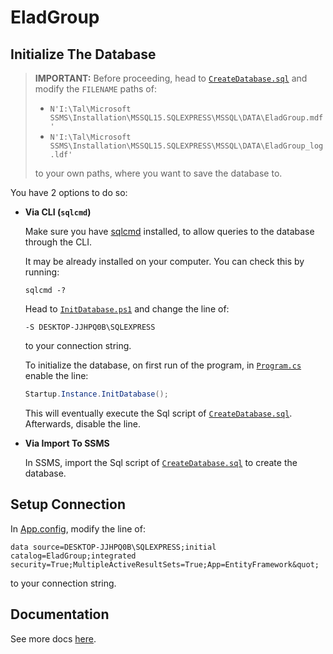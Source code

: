 ﻿# EladGroup

## Initialize The Database

> **IMPORTANT:** Before proceeding, head to [`CreateDatabase.sql`](EladGroup/Sql/Init/CreateDatabase.sql)
> and modify the `FILENAME` paths of:
>
> - `N'I:\Tal\Microsoft SSMS\Installation\MSSQL15.SQLEXPRESS\MSSQL\DATA\EladGroup.mdf'`
> - `N'I:\Tal\Microsoft SSMS\Installation\MSSQL15.SQLEXPRESS\MSSQL\DATA\EladGroup_log.ldf'`
>
> to your own paths, where you want to save the database to.

You have 2 options to do so:

- **Via CLI (`sqlcmd`)**

  Make sure you have [sqlcmd](https://docs.microsoft.com/en-us/sql/tools/sqlcmd-utility?view=sql-server-ver15) installed, to allow queries to the database through the CLI.
    
  It may be already installed on your computer.
  You can check this by running:
  ```
  sqlcmd -?
  ```
  
  Head to [`InitDatabase.ps1`](EladGroup/InitDatabase.ps1) and change the line of:
  ```
  -S DESKTOP-JJHPQ0B\SQLEXPRESS
  ```
  to your connection string.

  To initialize the database, on first run of the program, in [`Program.cs`](EladGroup/Program.cs) enable the line:
  
  ```csharp
  Startup.Instance.InitDatabase();
  ```  

  This will eventually execute the Sql script of [`CreateDatabase.sql`](EladGroup/Sql/Init/CreateDatabase.sql).  
  Afterwards, disable the line.

- **Via Import To SSMS**

  In SSMS, import the Sql script of [`CreateDatabase.sql`](EladGroup/Sql/Init/CreateDatabase.sql) to create the database.

## Setup Connection

In [App.config](EladGroup/App.config), modify the line of:
```
data source=DESKTOP-JJHPQ0B\SQLEXPRESS;initial catalog=EladGroup;integrated security=True;MultipleActiveResultSets=True;App=EntityFramework&quot;
```
to your connection string.

## Documentation

See more docs [here](docs).
